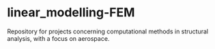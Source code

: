 # linear_modelling-FEM
Repository for projects concerning computational methods in structural analysis, with a focus on aerospace.
